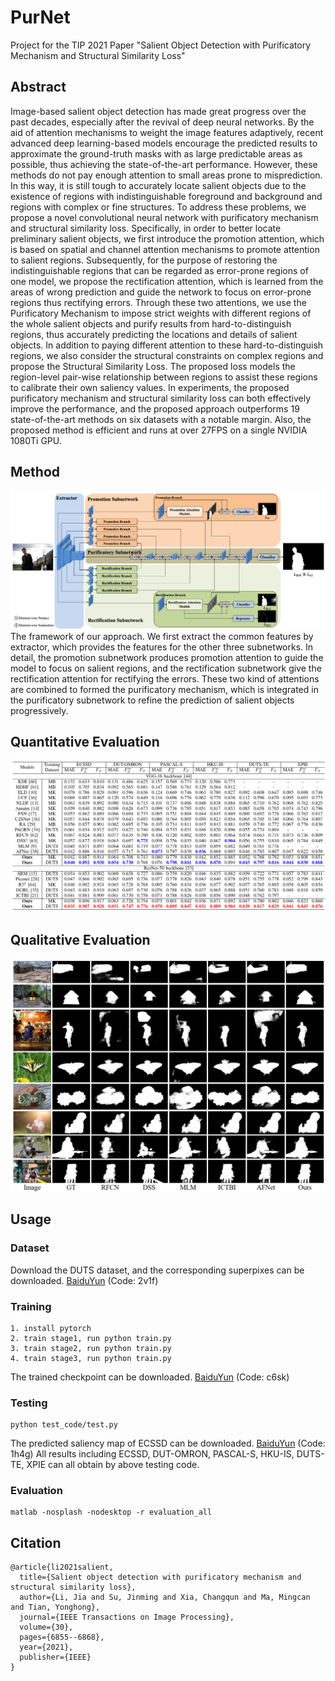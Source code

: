 # PurNet
Project for the TIP 2021 Paper "Salient Object Detection with Purificatory Mechanism and Structural Similarity Loss"

## Abstract
Image-based salient object detection has made great
progress over the past decades, especially after the revival of
deep neural networks. By the aid of attention mechanisms to
weight the image features adaptively, recent advanced deep
learning-based models encourage the predicted results to approximate
the ground-truth masks with as large predictable
areas as possible, thus achieving the state-of-the-art performance.
However, these methods do not pay enough attention to small
areas prone to misprediction. In this way, it is still tough to
accurately locate salient objects due to the existence of regions
with indistinguishable foreground and background and regions
with complex or fine structures. To address these problems, we
propose a novel convolutional neural network with purificatory
mechanism and structural similarity loss. Specifically, in order
to better locate preliminary salient objects, we first introduce
the promotion attention, which is based on spatial and channel
attention mechanisms to promote attention to salient regions.
Subsequently, for the purpose of restoring the indistinguishable
regions that can be regarded as error-prone regions of one model,
we propose the rectification attention, which is learned from the
areas of wrong prediction and guide the network to focus on
error-prone regions thus rectifying errors. Through these two
attentions, we use the Purificatory Mechanism to impose strict
weights with different regions of the whole salient objects and
purify results from hard-to-distinguish regions, thus accurately
predicting the locations and details of salient objects. In addition
to paying different attention to these hard-to-distinguish regions,
we also consider the structural constraints on complex regions
and propose the Structural Similarity Loss. The proposed loss
models the region-level pair-wise relationship between regions
to assist these regions to calibrate their own saliency values. In
experiments, the proposed purificatory mechanism and structural
similarity loss can both effectively improve the performance, and
the proposed approach outperforms 19 state-of-the-art methods
on six datasets with a notable margin. Also, the proposed method
is efficient and runs at over 27FPS on a single NVIDIA 1080Ti
GPU.

## Method
![Framework](https://github.com/Jinming-Su/PurNet/blob/master/assets/framework.png)
The framework of our approach. We first extract the common features by extractor, which provides the features for the other three subnetworks.
In detail, the promotion subnetwork produces promotion attention to guide the model to focus on salient regions, and the rectification subnetwork give the
rectification attention for rectifying the errors. These two kind of attentions are combined to formed the purificatory mechanism, which is integrated in the
purificatory subnetwork to refine the prediction of salient objects progressively.

## Quantitative Evaluation
![Quantitative Evaluation](https://github.com/Jinming-Su/PurNet/blob/master/assets/quantitative_evaluation.png)

## Qualitative Evaluation
![Qualitative Evaluation](https://github.com/Jinming-Su/PurNet/blob/master/assets/qualitative_evaluation.png)

## Usage
### Dataset
Download the DUTS dataset, and the corresponding superpixes can be downloaded. [BaiduYun](https://pan.baidu.com/s/1LSM5jgNapj-bpYDOzcVtYg) (Code: 2v1f)

### Training
```
1. install pytorch
2. train stage1, run python train.py
3. train stage2, run python train.py
4. train stage3, run python train.py
```
The trained checkpoint can be downloaded. [BaiduYun](https://pan.baidu.com/s/1-gvitX0mec3DPXMYShyHKw) (Code: c6sk)

### Testing
```
python test_code/test.py
```
The predicted saliency map of ECSSD can be downloaded. [BaiduYun](https://pan.baidu.com/s/1C95lorSyeKUaz05ZdWQ0mA) (Code: 1h4g) All results including ECSSD,
DUT-OMRON, PASCAL-S, HKU-IS, DUTS-TE, XPIE can all obtain by above testing code.

### Evaluation
```
matlab -nosplash -nodesktop -r evaluation_all
```

## Citation
```
@article{li2021salient,
  title={Salient object detection with purificatory mechanism and structural similarity loss},
  author={Li, Jia and Su, Jinming and Xia, Changqun and Ma, Mingcan and Tian, Yonghong},
  journal={IEEE Transactions on Image Processing},
  volume={30},
  pages={6855--6868},
  year={2021},
  publisher={IEEE}
}
```
